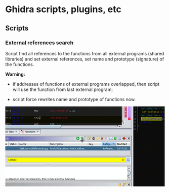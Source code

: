 # Ghidra scripts, plugins, etc

## Scripts

### External references search

Script find all references to the functions from all external programs (shared
libraries) and set external references, set name and prototype (signature) of
the functions.

**Warning:**

- if addresses of functions of external programs overlapped, then script will
use the function from last external program;

- script force rewrites name and prototype of functions now.

![Find external references](./find_external_references.gif)
